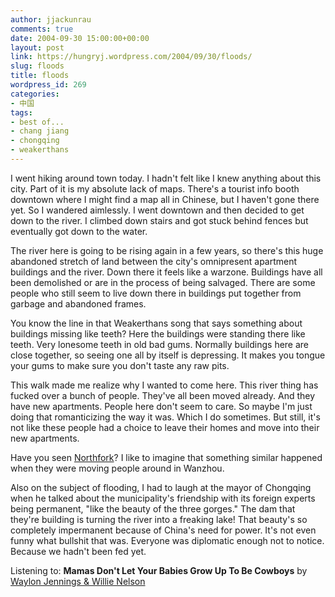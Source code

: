 ```yaml
---
author: jjackunrau
comments: true
date: 2004-09-30 15:00:00+00:00
layout: post
link: https://hungryj.wordpress.com/2004/09/30/floods/
slug: floods
title: floods
wordpress_id: 269
categories:
- 中国
tags:
- best of...
- chang jiang
- chongqing
- weakerthans
---
```


I went hiking around town today.  I hadn't felt like I knew anything about this city.  Part of it is my absolute lack of maps.  There's a tourist info booth downtown where I might find a map all in Chinese, but I haven't gone there yet.  So I wandered aimlessly.  I went downtown and then decided to get down to the river.  I climbed down stairs and got stuck behind fences but eventually got down to the water.

The river here is going to be rising again in a few years, so there's this huge abandoned stretch of land between the city's omnipresent apartment buildings and the river.  Down there it feels like a warzone.  Buildings have all been demolished or are in the process of being salvaged.  There are some people who still seem to live down there in buildings put together from garbage and abandoned frames.

You know the line in that Weakerthans song that says something about buildings missing like teeth? Here the buildings were standing there like teeth.  Very lonesome teeth in old bad gums.  Normally buildings here are close together, so seeing one all by itself is depressing.  It makes you tongue your gums to make sure you don't taste any raw pits.

This walk made me realize why I wanted to come here.  This river thing has fucked over a bunch of people.  They've all been moved already.  And they have new apartments.  People here don't seem to care.  So maybe I'm just doing that romanticizing the way it was.  Which I do sometimes.  But still, it's not like these people had a choice to leave their homes and move into their new apartments.

Have you seen [Northfork](http://imdb.com/title/tt0322659/)?  I like to imagine that something similar happened when they were moving people around in Wanzhou.

Also on the subject of flooding, I had to laugh at the mayor of Chongqing when he talked about the municipality's friendship with its foreign experts being permanent, "like the beauty of the three gorges."  The dam that they're building is turning the river into a freaking lake!  That beauty's so completely impermanent because of China's need for power.  It's not even funny what bullshit that was.  Everyone was diplomatic enough not to notice.  Because we hadn't been fed yet.

Listening to: **Mamas Don't Let Your Babies Grow Up To Be Cowboys**
by [Waylon Jennings & Willie Nelson](http://www.google.com/search?q=%22Waylon%20Jennings%20&%20Willie%20Nelson%22)
